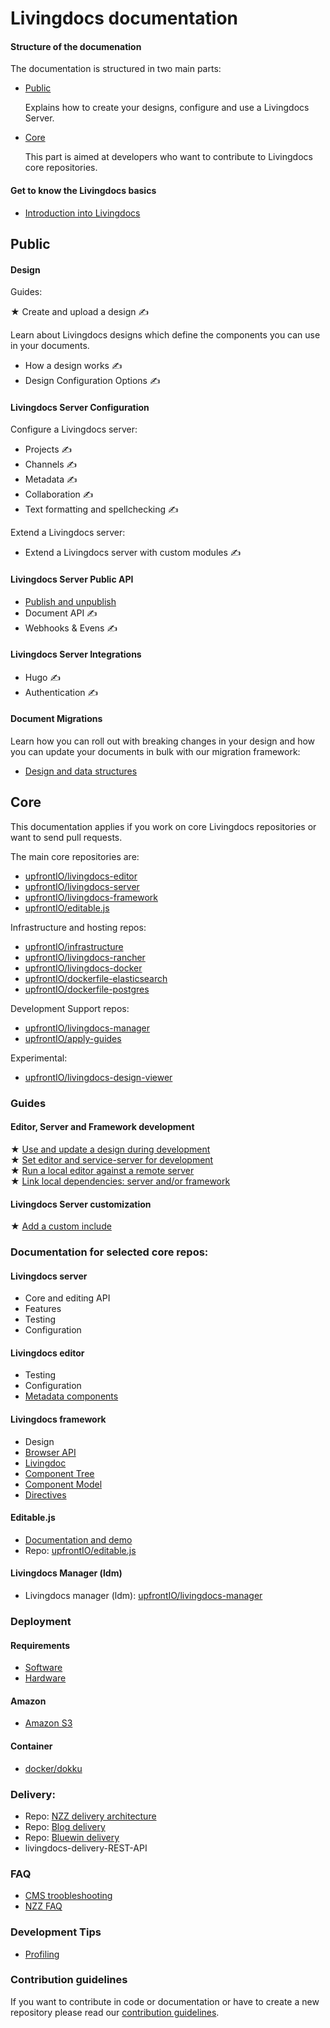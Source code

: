 
# Livingdocs documentation


#### Structure of the documenation

The documentation is structured in two main parts:


- [Public](#public)

  Explains how to create your designs, configure and use a Livingdocs Server.

- [Core](#core)

  This part is aimed at developers who want to contribute to Livingdocs core repositories.


#### Get to know the Livingdocs basics

- [Introduction into Livingdocs](./concepts/introduction.md)


## Public

#### Design

Guides:

★ Create and upload a design ✍


Learn about Livingdocs designs which define the components you can use in your documents.

- How a design works ✍
- Design Configuration Options ✍


#### Livingdocs Server Configuration

Configure a Livingdocs server:

- Projects ✍
- Channels ✍
- Metadata ✍
- Collaboration ✍
- Text formatting and spellchecking ✍


Extend a Livingdocs server:

- Extend a Livingdocs server with custom modules ✍


#### Livingdocs Server Public API

- [Publish and unpublish](./public/APIs/publish_plugin.md)
- Document API ✍
- Webhooks & Evens ✍


#### Livingdocs Server Integrations

- Hugo ✍
- Authentication ✍


#### Document Migrations

Learn how you can roll out with breaking changes in your design and how you can update your documents in bulk with our migration framework:

- [Design and data structures](./public/migrations/migrations.md)



## Core

This documentation applies if you work on core Livingdocs repositories or want to send pull requests.

The main core repositories are:

- [upfrontIO/livingdocs-editor](https://github.com/upfrontIO/livingdocs-editor)
- [upfrontIO/livingdocs-server](https://github.com/upfrontIO/livingdocs-server)
- [upfrontIO/livingdocs-framework](https://github.com/upfrontIO/livingdocs-framework)
- [upfrontIO/editable.js](https://github.com/upfrontIO/editable.js)

Infrastructure and hosting repos:

- [upfrontIO/infrastructure](https://github.com/upfrontIO/infrastructure)
- [upfrontIO/livingdocs-rancher](https://github.com/upfrontIO/livingdocs-rancher)
- [upfrontIO/livingdocs-docker](https://github.com/upfrontIO/livingdocs-docker)
- [upfrontIO/dockerfile-elasticsearch](https://github.com/upfrontIO/dockerfile-elasticsearch)
- [upfrontIO/dockerfile-postgres](https://github.com/upfrontIO/dockerfile-postgres)

Development Support repos:

- [upfrontIO/livingdocs-manager](https://github.com/upfrontIO/livingdocs-manager)
- [upfrontIO/apply-guides](https://github.com/upfrontIO/livingdocs-rancher)

Experimental:

- [upfrontIO/livingdocs-design-viewer](https://github.com/upfrontIO/livingdocs-design-viewer)


### Guides

#### Editor, Server and Framework development

★ [Use and update a design during development](./core/guides/design/local-design.md)  
★ [Set editor and service-server for development](./core/guides/local-development/editor-and-service-server.md)  
★ [Run a local editor against a remote server](./core/guides/local-development/editor-only.md)  
★ [Link local dependencies: server and/or framework](./core/guides/local-development/link-local-dependencies.md)  


#### Livingdocs Server customization

★ [Add a custom include](./core/guides/customization/add-custom-include.md)


### Documentation for selected core repos:

#### Livingdocs server

- Core and editing API
- Features
- Testing
- Configuration

#### Livingdocs editor

- Testing
- Configuration
- [Metadata components](./core/livingdocs-editor/configurable-metadata-screen.md)

#### Livingdocs framework

- Design
- [Browser API](./livingdocs-framework/browser_api.md)
- [Livingdoc](./livingdocs-framework/livingdoc.md)
- [Component Tree](./livingdocs-framework/component_tree.md)
- [Component Model](./livingdocs-framework/component_model.md)
- [Directives](./livingdocs-framework/directives.md)


#### Editable.js

- [Documentation and demo](http://upfrontio.github.io/editable.js)
- Repo: [upfrontIO/editable.js](https://github.com/upfrontIO/editable.js)


#### Livingdocs Manager (ldm)

- Livingdocs manager (ldm): [upfrontIO/livingdocs-manager](https://github.com/upfrontIO/livingdocs-manager)


### Deployment

#### Requirements

- [Software](./core/guides/deployment/requirements/requirements.md)
- [Hardware](./core/guides/deployment/requirements/hardware-requirements.md)


#### Amazon

- [Amazon S3](./core/guides/deployment/amazon/amazon_s3.md)


#### Container

- [docker/dokku](./core/guides/deployment/container/docker.md)


### Delivery:

- Repo: [NZZ delivery architecture](https://github.com/nzzdev/cms-guide/tree/master/architecture)
- Repo: [Blog delivery](https://github.com/upfrontIO/livingdocs-delivery)
- Repo: [Bluewin delivery](https://github.com/upfrontIO/bluewin-delivery)
- livingdocs-delivery-REST-API


### FAQ

- [CMS troobleshooting](./core/guides/faq/nzzdev_cms-troubleshoot-guide_README.md)
- [NZZ FAQ](./core/guides/faq/nzzdev_morpheus_livingdocs_README.md)


### Development Tips

- [Profiling](./core/development-tips/profiling.md)

### Contribution guidelines

If you want to contribute in code or documentation or have to create a new repository please read our [contribution guidelines](./contribution-guidelines).
